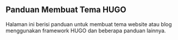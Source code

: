 ## Panduan Membuat Tema HUGO
Halaman ini berisi panduan untuk membuat tema website atau blog menggunakan framework HUGO dan beberapa panduan lainnya.
